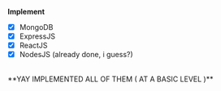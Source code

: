 
**Implement**
  - [X] MongoDB
  - [X] ExpressJS
  - [X] ReactJS
  - [X] NodesJS (already done, i guess?)
<br>
**YAY IMPLEMENTED ALL OF THEM ( AT A BASIC LEVEL )**
